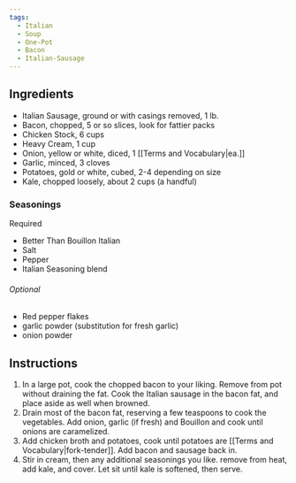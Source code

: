 ```yaml
---
tags:
  - Italian
  - Soup
  - One-Pot
  - Bacon
  - Italian-Sausage
---
```

## Ingredients

- Italian Sausage, ground or with casings removed, 1 lb.
- Bacon, chopped, 5 or so slices, look for fattier packs
- Chicken Stock, 6 cups
- Heavy Cream, 1 cup
- Onion, yellow or white, diced, 1 [[Terms and Vocabulary|ea.]]
- Garlic, minced, 3 cloves
- Potatoes, gold or white, cubed, 2-4 depending on size
- Kale, chopped loosely, about 2 cups (a handful)
### Seasonings 
Required	
- Better Than Bouillon Italian
- Salt
- Pepper
- Italian Seasoning blend
###### Optional
- Red pepper flakes
- garlic powder (substitution for fresh garlic)
- onion powder

## Instructions

1. In a large pot, cook the chopped bacon to your liking. Remove from pot without draining the fat. Cook the Italian sausage in the bacon fat, and place aside as well when browned.
2. Drain most of the bacon fat, reserving a few teaspoons to cook the vegetables. Add onion, garlic (if fresh) and Bouillon and cook until onions are caramelized.
3. Add chicken broth and potatoes, cook until potatoes are [[Terms and Vocabulary|fork-tender]]. Add bacon and sausage back in.
4. Stir in cream, then any additional seasonings you like. remove from heat, add kale, and cover. Let sit until kale is softened, then serve.